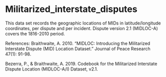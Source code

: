 # Militarized_interstate_disputes

This data set records the geographic locations of MIDs in latitude/longitude coordinates, per dispute and per incident. Dispute version 2.1 (MIDLOC-A) covers the 1816-2010 period.

References:
Braithwaite, A. 2010. “MIDLOC: Introducing the Militarized Interstate Dispute (MID) Location Dataset.” Journal of Peace Research 47(1): 91-98.

Bezerra, P., & Braithwaite, A. 2019. Codebook for the Militarized Interstate Dispute Location (MIDLOC-A/I) Dataset, v2.1.
